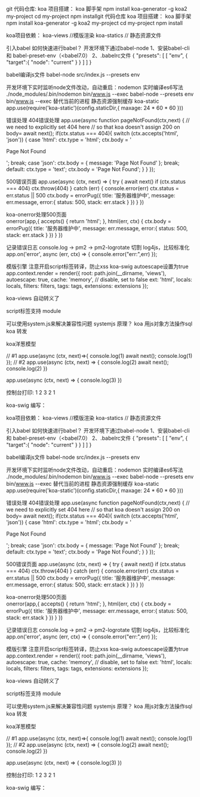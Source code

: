 git 代码仓库:
koa 项目搭建： 
koa 脚手架
npm install koa-generator -g
koa2 my-project
cd my-project
npm installgit 代码仓库
koa 项目搭建： 
koa 脚手架
npm install koa-generator -g
koa2 my-project
cd my-project
npm install


koa项目依赖：
koa-views  //模版渲染 
koa-statics  // 静态资源文件


引入babel
如何快速进行babel？
开发环境下通过babel-node
1、安装babel-cli 和 babel-preset-env（<babel7.0）
2、.babelrc文件
{
  "presets": [
    [
      "env",
      {
        "target":{
          "node": "current"
        }
      }
    ]
  ]
}


babel编译js文件
babel-node src/index.js --presets env

开发环境下实时监听node文件改动，自动重启：nodemon
实时编译es6写法
./node_modules/.bin/nodemon bin/www.js --exec babel-node --presets env bin/www.js
--exec 替代当前的进程 
静态资源强制缓存
koa-static
app.use(require('koa-static')(config.staticDir,{
  maxage: 24 * 60 * 60
}))

错误处理
404错误处理
app.use(async function pageNotFound(ctx,next) {
  // we need to explicitly set 404 here
  // so that koa doesn't assign 200 on body=
  await next();
  if(ctx.status ===  404){
    switch (ctx.accepts('html', 'json')) {
      case 'html':
        ctx.type = 'html';
        ctx.body = '<p>Page Not Found</p>';
        break;
      case 'json':
        ctx.body = {
          message: 'Page Not Found'
        };
        break;
      default:
        ctx.type = 'text';
        ctx.body = 'Page Not Found';
    }
  }
});

500错误页面
app.use(async (ctx, next) => {
  try {
    await next()
    if (ctx.status === 404) ctx.throw(404)
  } catch (err) {
    console.error(err)
    ctx.status = err.status || 500
    ctx.body = errorPug({
      title: '服务器维护中',
      message: err.message,
      error:{
        status: 500,
        stack: err.stack
      }
    })
  }
})

koa-onerror处理500页面	
onerror(app,{
  accepts() {
    return 'html';
  },
  html(err, ctx) {
    ctx.body = errorPug({
      title: '服务器维护中',
      message: err.message,
      error:{
        status: 500,
        stack: err.stack
      }
    })
  }
})


记录错误日志
console.log -> pm2 -> pm2-logrotate 切割
log4js，比较标准化
app.on('error', async (err, ctx) => {
  console.error("err:",err)
});

模版引擎 
注意开启script标签转译，防止xss
koa-swig autoescape设置为true
app.context.render = render({
  root: path.join(__dirname, 'views'),
  autoescape: true,
  cache: 'memory', // disable, set to false
  ext: 'html',
  locals: locals,
  filters: filters,
  tags: tags,
  extensions: extensions
});

koa-views 自动转义了

script标签支持 module

可以使用system.js来解决兼容性问题
systemjs 原理？
koa 用js对象方法操作sql
koa 转发

koa洋葱模型


// #1
app.use(async (ctx, next)=>{
    console.log(1)
    await next();
    console.log(1)
});
// #2
app.use(async (ctx, next) => {
    console.log(2)
    await next();
    console.log(2)
})

app.use(async (ctx, next) => {
    console.log(3)
})


控制台打印:
1
2
3
2
1



koa-swig 编写：



koa项目依赖：
koa-views  //模版渲染 
koa-statics  // 静态资源文件


引入babel
如何快速进行babel？
开发环境下通过babel-node
1、安装babel-cli 和 babel-preset-env（<babel7.0）
2、.babelrc文件
{
  "presets": [
    [
      "env",
      {
        "target":{
          "node": "current"
        }
      }
    ]
  ]
}


babel编译js文件
babel-node src/index.js --presets env

开发环境下实时监听node文件改动，自动重启：nodemon
实时编译es6写法
./node_modules/.bin/nodemon bin/www.js --exec babel-node --presets env bin/www.js
--exec 替代当前的进程 
静态资源强制缓存
koa-static
app.use(require('koa-static')(config.staticDir,{
  maxage: 24 * 60 * 60
}))

错误处理
404错误处理
app.use(async function pageNotFound(ctx,next) {
  // we need to explicitly set 404 here
  // so that koa doesn't assign 200 on body=
  await next();
  if(ctx.status ===  404){
    switch (ctx.accepts('html', 'json')) {
      case 'html':
        ctx.type = 'html';
        ctx.body = '<p>Page Not Found</p>';
        break;
      case 'json':
        ctx.body = {
          message: 'Page Not Found'
        };
        break;
      default:
        ctx.type = 'text';
        ctx.body = 'Page Not Found';
    }
  }
});

500错误页面
app.use(async (ctx, next) => {
  try {
    await next()
    if (ctx.status === 404) ctx.throw(404)
  } catch (err) {
    console.error(err)
    ctx.status = err.status || 500
    ctx.body = errorPug({
      title: '服务器维护中',
      message: err.message,
      error:{
        status: 500,
        stack: err.stack
      }
    })
  }
})

koa-onerror处理500页面	
onerror(app,{
  accepts() {
    return 'html';
  },
  html(err, ctx) {
    ctx.body = errorPug({
      title: '服务器维护中',
      message: err.message,
      error:{
        status: 500,
        stack: err.stack
      }
    })
  }
})


记录错误日志
console.log -> pm2 -> pm2-logrotate 切割
log4js，比较标准化
app.on('error', async (err, ctx) => {
  console.error("err:",err)
});

模版引擎 
注意开启script标签转译，防止xss
koa-swig autoescape设置为true
app.context.render = render({
  root: path.join(__dirname, 'views'),
  autoescape: true,
  cache: 'memory', // disable, set to false
  ext: 'html',
  locals: locals,
  filters: filters,
  tags: tags,
  extensions: extensions
});

koa-views 自动转义了

script标签支持 module

可以使用system.js来解决兼容性问题
systemjs 原理？
koa 用js对象方法操作sql
koa 转发

koa洋葱模型


// #1
app.use(async (ctx, next)=>{
    console.log(1)
    await next();
    console.log(1)
});
// #2
app.use(async (ctx, next) => {
    console.log(2)
    await next();
    console.log(2)
})

app.use(async (ctx, next) => {
    console.log(3)
})


控制台打印:
1
2
3
2
1



koa-swig 编写：
